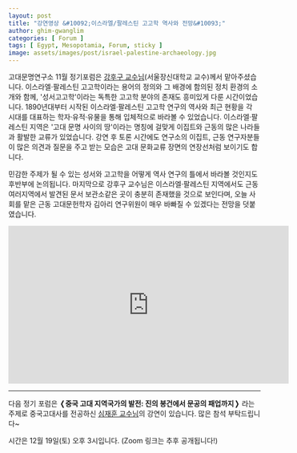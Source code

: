 ```yaml
---
layout: post
title: "강연영상 &#10092;이스라엘/팔레스틴 고고학 역사와 전망&#10093;"
author: ghim-gwanglim
categories: [ Forum ]
tags: [ Egypt, Mesopotamia, Forum, sticky ]
image: assets/images/post/israel-palestine-archaeology.jpg
---
```


고대문명연구소 11월 정기포럼은 [강후구 교수님](/author-kang)(서울장신대학교 교수)께서 맡아주셨습니다. 이스라엘·팔레스틴 고고학이라는 용어의 정의와 그 배경에 함의된 정치 환경의 소개와 함께, '성서고고학'이라는 독특한 고고학 분야의 존재도 흥미있게 다룬 시간이었습니다. 1890년대부터 시작된 이스라엘·팔레스틴 고고학 연구의 역사와 최근 현황을 각 시대를  대표하는  학자·유적·유물을 통해 입체적으로 바라볼 수 있었습니다. 이스라엘·팔레스틴 지역은 '고대 문명 사이의 땅'이라는 명칭에 걸맞게 이집트와 근동의 많은 나라들과 활발한 교류가 있었습니다. 강연 후 토론 시간에도 연구소의 이집트, 근동 연구자분들이 많은 의견과 질문을 주고 받는 모습은 고대 문화교류 장면의 연장선처럼 보이기도 합니다.

민감한 주제가 될 수 있는 성서와 고고학을 어떻게 역사 연구의 틀에서 바라볼 것인지도 후반부에 논의됩니다. 마지막으로 강후구 교수님은 이스라엘·팔레스틴 지역에서도 근동 여러지역에서 발견된 문서 보관소같은 곳이 충분히 존재했을 것으로 보인다며, 오늘 사회를 맡은 근동 고대문헌학자 김아리 연구위원이 매우 바빠질 수 있겠다는 전망을 덧붙였습니다.

<iframe width="560" height="315" src="https://www.youtube.com/embed/dpOr68mrYgI" frameborder="0" allow="accelerometer; autoplay; clipboard-write; encrypted-media; gyroscope; picture-in-picture" allowfullscreen></iframe>


----

다음 정기 포럼은 __&#10092;중국 고대 지역국가의 발전: 진의 봉건에서 문공의 패업까지&#10093;__ 라는 주제로 중국고대사를 전공하신 [심재훈 교수님](/author-shim)의 강연이 있습니다. 많은 참석 부탁드립니다~

시간은 12월 19일(토) 오후 3시입니다. (Zoom 링크는 추후 공개됩니다!)
